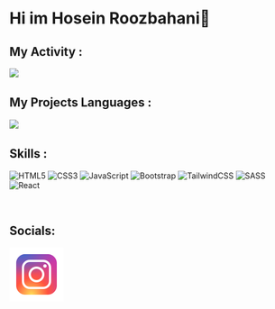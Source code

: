 # Hi im Hosein Roozbahani👋

## My Activity :
<img src = 'https://github-readme-stats.vercel.app/api?username=Hosein-Roozbahani&show_icons=true&theme=tokyonight'>

## My Projects Languages :
<img src = 'https://github-readme-stats.vercel.app/api/top-langs/?username=Hosein-Roozbahani&hide_progress=true'>

## Skills :

![HTML5](https://img.shields.io/badge/html5-%23E34F26.svg?style=for-the-badge&logo=html5&logoColor=white)
![CSS3](https://img.shields.io/badge/css3-%231572B6.svg?style=for-the-badge&logo=css3&logoColor=white)
![JavaScript](https://img.shields.io/badge/javascript-%23323330.svg?style=for-the-badge&logo=javascript&logoColor=%23F7DF1E)
![Bootstrap](https://img.shields.io/badge/bootstrap-%238511FA.svg?style=for-the-badge&logo=bootstrap&logoColor=white)
![TailwindCSS](https://img.shields.io/badge/tailwindcss-%2338B2AC.svg?style=for-the-badge&logo=tailwind-css&logoColor=white)
![SASS](https://img.shields.io/badge/SASS-hotpink.svg?style=for-the-badge&logo=SASS&logoColor=white)
![React](https://img.shields.io/badge/react-%2320232a.svg?style=for-the-badge&logo=react&logoColor=%2361DAFB)

<br>

## Socials:

<a href ="https://instagram.com/ho3in._.roozbahani">
  <img src ='https://github.com/Hosein-Roozbahani/Hosein-Roozbahani/blob/main/icons8-instagram-96.png?raw=true' alt='Instagram'>
</a>


